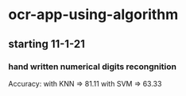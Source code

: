 # ocr-app-using-algorithm

## starting 11-1-21

### hand written numerical digits recongnition 

Accuracy:
with KNN => 81.11
with SVM => 63.33

